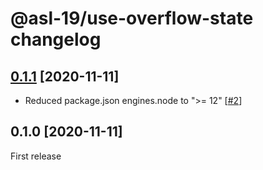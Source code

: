 # @asl-19/use-overflow-state changelog

## [0.1.1](https://github.com/ASL-19/use-overflow-state/pulls?q=is%3Aclosed+is%3Apr+milestone%3A0.1.1) [2020-11-11]

- Reduced package.json engines.node to ">= 12" [[#2](https://github.com/ASL-19/use-overflow-state/pull/2)]

## 0.1.0 [2020-11-11]

First release
